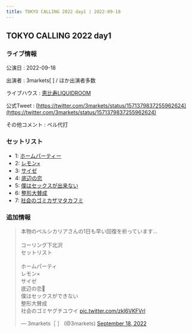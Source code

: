 ```yaml
---
title: TOKYO CALLING 2022 day1 | 2022-09-18
---
```

## TOKYO CALLING 2022 day1

### ライブ情報

公演日
:    2022-09-18

出演者
:    3markets[ ] / ほか出演者多数

ライブハウス
:    [恵比寿LIQUIDROOM](livehouse001.html)

公式Tweet
:    [https://twitter.com/3markets/status/1571379837255962624](https://twitter.com/3markets/status/1571379837255962624)

その他コメント
:    ペル代打

### セットリスト

*  1: [ホームパーティー](song011.html)
*  2: [レモン×](song003.html)
*  3: [サイゼ](song004.html)
*  4: [底辺の恋](song008.html)
*  5: [僕はセックスが出来ない](song006.html)
*  6: [整形大賛成](song005.html)
*  7: [社会のゴミカザマタカフミ](song002.html)


### 追加情報



<blockquote class="twitter-tweet"><p lang="ja" dir="ltr">本物のペルシカリアさんの1日も早い回復を祈っています…<br><br>コーリング下北沢<br>セットリスト<br><br>ホームパーティ<br>レモン×<br>サイゼ<br>底辺の恋🎥<br>僕はセックスができない<br>整形大賛成<br>社会のゴミヤグチユウイ <a href="https://t.co/zkI6VKFVrl">pic.twitter.com/zkI6VKFVrl</a></p>&mdash; 3markets［ ］ (@3markets) <a href="https://twitter.com/3markets/status/1571379837255962624?ref_src=twsrc%5Etfw">September 18, 2022</a></blockquote>
<script async src="https://platform.twitter.com/widgets.js" charset="utf-8"></script>



